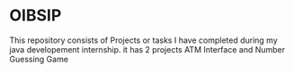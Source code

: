 # OIBSIP
This repository consists of Projects or tasks I have completed during my java developement internship.
it has 2 projects ATM Interface and Number Guessing Game
